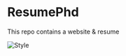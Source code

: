 

# ResumePhd 
This repo contains a website & resume 

![Style](https://media.giphy.com/media/VEsfbW0pBu145PPhOi/source.gif)

